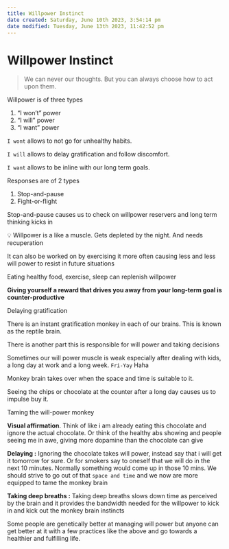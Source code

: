 ```yaml
---
title: Willpower Instinct
date created: Saturday, June 10th 2023, 3:54:14 pm
date modified: Tuesday, June 13th 2023, 11:42:52 pm
---
```


# Willpower Instinct

> We can never our thoughts. But you can always choose how to act upon them.

Willpower is of three types

1. “I won’t” power
2. “I will” power
3. “I want” power

`I wont` allows to not go for unhealthy habits.

`I will` allows to delay gratification and follow discomfort.

`I want` allows to be inline with our long term goals.

Responses are of 2 types

1. Stop-and-pause
2. Fight-or-flight

Stop-and-pause causes us to check on willpower reservers and long term thinking kicks in

💡 Willpower is a like a muscle. Gets depleted by the night. And needs recuperation

It can also be worked on by exercising it more often causing less and less will power to resist in future situations

Eating healthy food, exercise, sleep can replenish willpower

**Giving yourself a reward that drives you away from your long-term goal is counter-productive**

Delaying gratification

There is an instant gratification monkey in each of our brains. This is known as the reptile brain.

There is another part this is responsible for will power and taking decisions

Sometimes our will power muscle is weak especially after dealing with kids, a long day at work and a long week. `Fri-Yay` Haha

Monkey brain takes over when the space and time is suitable to it.

Seeing the chips or chocolate at the counter after a long day causes us to impulse buy it.

Taming the will-power monkey

**Visual affirmation**. Think of like i am already eating this chocolate and ignore the actual chocolate. Or think of the healthy abs showing and people seeing me in awe, giving more dopamine than the chocolate can give

**Delaying :** Ignoring the chocolate takes will power, instead say that i will get it tomorrow for sure. Or for smokers say to oneself that we will do in the next 10 minutes. Normally something would come up in those 10 mins. We should strive to go out of that `space and time` and we now are more equipped to tame the monkey brain

**Taking deep breaths :** Taking deep breaths slows down time as perceived by the brain and it provides the bandwidth needed for the willpower to kick in and kick out the monkey brain instincts

Some people are genetically better at managing will power but anyone can get better at it with a few practices like the above and go towards a healthier and fulfilling life.
